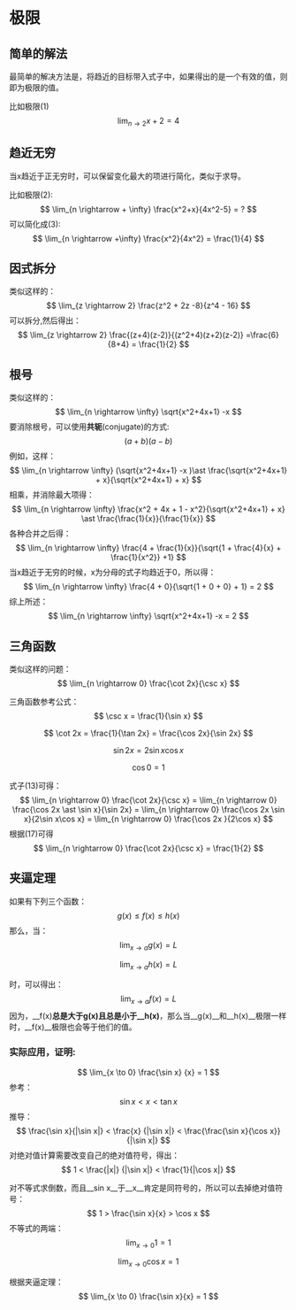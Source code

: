 # 极限

## 简单的解法

最简单的解决方法是，将趋近的目标带入式子中，如果得出的是一个有效的值，则即为极限的值。

比如极限(1)
$$
\lim_{n \rightarrow 2} x+2 = 4
$$


## 趋近无穷

当x趋近于正无穷时，可以保留变化最大的项进行简化，类似于求导。

比如极限(2):
$$
\lim_{n \rightarrow + \infty} \frac{x^2+x}{4x^2-5} = ?
$$
可以简化成(3):
$$
\lim_{n \rightarrow +\infty} \frac{x^2}{4x^2} = \frac{1}{4}
$$



## 因式拆分

类似这样的：
$$
\lim_{z \rightarrow 2} \frac{z^2 + 2z -8}{z^4 - 16}
$$
可以拆分,然后得出：
$$
\lim_{z \rightarrow 2} \frac{(z+4)(z-2)}{(z^2+4)(z+2)(z-2)} =\frac{6}{8+4} = \frac{1}{2}
$$


## 根号

类似这样的：
$$
\lim_{n \rightarrow \infty} \sqrt{x^2+4x+1} -x
$$
要消除根号，可以使用**共轭**(conjugate)的方式:
$$
(a+b)(a-b)
$$
例如，这样：
$$
\lim_{n \rightarrow \infty} (\sqrt{x^2+4x+1} -x )\ast \frac{\sqrt{x^2+4x+1} + x}{\sqrt{x^2+4x+1} + x}
$$
相乘，并消除最大项得：
$$
\lim_{n \rightarrow \infty} \frac{x^2 + 4x + 1 - x^2}{\sqrt{x^2+4x+1} + x} \ast \frac{\frac{1}{x}}{\frac{1}{x}}
$$
各种合并之后得：
$$
\lim_{n \rightarrow \infty} \frac{4 + \frac{1}{x}}{\sqrt{1 + \frac{4}{x} + \frac{1}{x^2}} +1}
$$
当x趋近于无穷的时候，x为分母的式子均趋近于0，所以得：
$$
\lim_{n \rightarrow \infty} \frac{4 + 0}{\sqrt{1 + 0 + 0} + 1} = 2
$$
综上所述：
$$
\lim_{n \rightarrow \infty} \sqrt{x^2+4x+1} -x = 2
$$


## 三角函数

类似这样的问题： 
$$
\lim_{n \rightarrow 0} \frac{\cot 2x}{\csc x}
$$


三角函数参考公式：
$$
\csc x = \frac{1}{\sin x}
$$

$$
\cot 2x = \frac{1}{\tan 2x} = \frac{\cos 2x}{\sin 2x}
$$


$$
\sin 2x = 2 \sin x \cos x
$$

$$
\cos 0 = 1
$$


式子(13)可得：
$$
\lim_{n \rightarrow 0} \frac{\cot 2x}{\csc x} = \lim_{n \rightarrow 0} \frac{\cos 2x \ast \sin x}{\sin 2x} = \lim_{n \rightarrow 0} \frac{\cos 2x \sin x}{2\sin x\cos x} =  \lim_{n \rightarrow 0} \frac{\cos 2x }{2\cos x}
$$
根据(17)可得
$$
\lim_{n \rightarrow 0} \frac{\cot 2x}{\csc x} =  \frac{1}{2}
$$


## 夹逼定理



如果有下列三个函数：
$$
g(x) \leq f(x) \leq h(x)
$$
那么，当：
$$
\lim_{x \to a} g(x) = L 
$$

$$
\lim_{x \to a} h(x) = L
$$

时，可以得出：
$$
\lim_{x \to a} f(x) = L
$$
因为，__f(x)__总是大于g(x)且总是小于__h(x)__，那么当__g(x)__和__h(x)__极限一样时，__f(x)__极限也会等于他们的值。

 

### 实际应用，证明:


$$
\lim_{x \to 0} \frac{\sin x} {x} = 1
$$
参考：
$$
\sin x < x < \tan x
$$
推导：
$$
\frac{\sin x}{|\sin x|} < \frac{x} {|\sin x|} < \frac{\frac{\sin x}{\cos x}}{|\sin x|}
$$
对绝对值计算需要改变自己的绝对值符号，得出：
$$
1 < \frac{|x|} {|\sin x|} < \frac{1}{|\cos x|}
$$


对不等式求倒数，而且__sin x__于__x__肯定是同符号的，所以可以去掉绝对值符号：
$$
1 > \frac{\sin x}{x} > \cos x
$$
不等式的两端：
$$
\lim_{x \to 0} 1 = 1
$$

$$
\lim_{x \to 0} \cos x = 1
$$

根据夹逼定理：
$$
\lim_{x \to 0} \frac{\sin x}{x} = 1
$$






























































